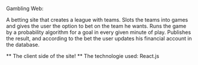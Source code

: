Gambling Web:

A betting site that creates a league with teams. 
Slots the teams into games and gives the user the option to bet on the team he wants.
Runs the game by a probability algorithm for a goal in every given minute of play. 
Publishes the result, and according to the bet the user updates his financial account in the database.

** The client side of the site! **
The technologie used: React.js 
